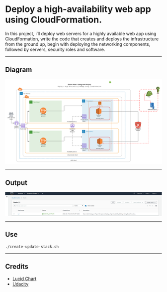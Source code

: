 # Deploy a high-availability web app using CloudFormation.
 In this project, i’ll deploy web servers for a highly available web app using CloudFormation, write the code that creates and deploys the infrastructure from the ground up, begin with deploying the networking components, followed by servers, security roles and software.

---
## Diagram
![Project Diagram](diagram.png)

---
## Output
![Project Output](out.png)

---
## Use
    ./create-update-stack.sh
---
## Credits
- [Lucid Chart](https://app.lucidchart.com)
- [Udacity](https://udacity.com)
